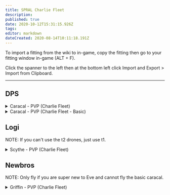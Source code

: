```yaml
---
title: SPRAL Charlie Fleet
description: 
published: true
date: 2020-10-12T15:31:15.926Z
tags: 
editor: markdown
dateCreated: 2020-08-14T10:11:18.191Z
---
```


To import a fitting from the wiki to in-game, copy the fitting then go to your fitting window in-game (ALT + F).

Click the spanner to the left then at the bottom left click Import and Export > Import from Clipboard.

---
## DPS

<details>
  <summary>Caracal - PVP (Charlie Fleet)</summary>
[Caracal, Caracal - PVP (Charlie Fleet)]

Damage Control II
Ballistic Control System II
Ballistic Control System II
Ballistic Control System II

50MN Quad LiF Restrained Microwarpdrive
Large Shield Extender II
Large Shield Extender II
Multispectrum Shield Hardener II
Multispectrum Shield Hardener II

Rapid Light Missile Launcher II
Rapid Light Missile Launcher II
Rapid Light Missile Launcher II
Rapid Light Missile Launcher II
Rapid Light Missile Launcher II

Medium EM Shield Reinforcer I
Medium Core Defense Field Extender I
Medium Core Defense Field Extender I


Warrior II x2


Inferno Fury Light Missile x500
Mjolnir Fury Light Missile x500
Nova Fury Light Missile x500
Scourge Fury Light Missile x500
Caldari Navy Inferno Light Missile x500
Caldari Navy Mjolnir Light Missile x500
Caldari Navy Nova Light Missile x500
Caldari Navy Scourge Light Missile x500
Nanite Repair Paste x50
</details>

<details>
  <summary>Caracal - PVP (Charlie Fleet - Basic)</summary>
[Caracal, Caracal - PVP (Charlie Fleet - Basic)]

Damage Control I
Ballistic Control System I
Ballistic Control System I
Mark I Compact Power Diagnostic System

50MN Quad LiF Restrained Microwarpdrive
Large Azeotropic Restrained Shield Extender
Large Azeotropic Restrained Shield Extender
Enduring Multispectrum Shield Hardener
Enduring Multispectrum Shield Hardener

Limited 'Limos' Rapid Light Missile Launcher
Limited 'Limos' Rapid Light Missile Launcher
Limited 'Limos' Rapid Light Missile Launcher
Limited 'Limos' Rapid Light Missile Launcher
Limited 'Limos' Rapid Light Missile Launcher

Medium EM Shield Reinforcer I
Medium Core Defense Field Extender I
Medium Core Defense Field Extender I


Warrior I x2


Inferno Light Missile x1000
Mjolnir Light Missile x1000
Nova Light Missile x1000
Scourge Light Missile x1000
Nanite Repair Paste x50
</details>


## Logi

NOTE: If you can't use the t2 drones, just use t1.

<details>
  <summary>Scythe - PVP (Charlie Fleet)</summary>
[Scythe, Scythe - PVP (Charlie Fleet)]

Damage Control II
Capacitor Power Relay II
Capacitor Power Relay II
Capacitor Power Relay II
Capacitor Power Relay II

50MN Quad LiF Restrained Microwarpdrive
Large F-S9 Regolith Compact Shield Extender
Multispectrum Shield Hardener II
Compact Multispectrum Shield Hardener
Medium Compact Pb-Acid Cap Battery

Medium Murky Compact Remote Shield Booster
Medium Murky Compact Remote Shield Booster
Medium Murky Compact Remote Shield Booster

Medium EM Shield Reinforcer I
Medium Capacitor Control Circuit I
Medium Ancillary Current Router I


Medium Armor Maintenance Bot II x4
Warrior II x1


Nanite Repair Paste x50
</details>


## Newbros

NOTE: Only fly if you are super new to Eve and cannot fly the basic caracal.

<details>
  <summary>Griffin - PVP (Charlie Fleet)</summary>
[Griffin, Griffin - PVP (Charlie Fleet)]

Damage Control I
Micro Auxiliary Power Core I

5MN Quad LiF Restrained Microwarpdrive
Medium Shield Extender I
Compact EM Shield Amplifier
Compulsive Scoped Multispectral ECM
Compulsive Scoped Multispectral ECM

Festival Launcher
Festival Launcher

Small EM Shield Reinforcer I
Small Thermal Shield Reinforcer I
Small Core Defense Field Extender I


Warrior I x1


Copper Firework x100
Sodium Firework x100
</details>